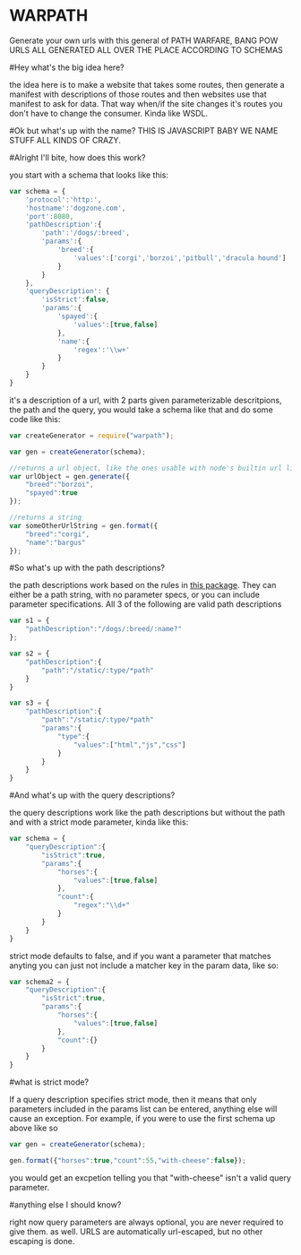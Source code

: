 WARPATH
=======

Generate your own urls with this general of PATH WARFARE, BANG POW URLS ALL GENERATED ALL OVER THE PLACE ACCORDING TO SCHEMAS

#Hey what's the big idea here?

the idea here is to make a website that takes some routes, then generate a manifest with descriptions of those routes and then websites use that manifest to ask for data. That way when/if the site changes it's routes you don't have to change the consumer. Kinda like WSDL.

#Ok but what's up with the name?
THIS IS JAVASCRIPT BABY WE NAME STUFF ALL KINDS OF CRAZY.

#Alright I'll bite, how does this work?

you start with a schema that looks like this:

```javascript
var schema = {
	'protocol':'http:',
	'hostname':'dogzone.com',
	'port':8080,
	'pathDescription':{
		'path':'/dogs/:breed',
		'params':{
			'breed':{
				'values':['corgi','borzoi','pitbull','dracula hound']
			}
		}
	}, 
	'queryDescription': {
		'isStrict':false,
		'params':{
			'spayed':{
				'values':[true,false]
			},
			'name':{
				'regex':'\\w+'
			}
		}
	}
}
```

it's a description of a url, with 2 parts given parameterizable descritpions, the path and the query, you would take a schema like that and do some code like this:

```javascript
var createGenerator = require("warpath");

var gen = createGenerator(schema);

//returns a url object, like the ones usable with node's builtin url library
var urlObject = gen.generate({
	"breed":"borzoi",
	"spayed":true
});

//returns a string 
var someOtherUrlString = gen.format({
	"breed":"corgi",
	"name":"bargus"
});

```

#So what's up with the path descriptions?

the path descriptions work based on the rules in [this package](https://www.npmjs.org/package/path_description_language). They can either be a path string, with no parameter specs, or you can include parameter specifications. All 3 of the following are valid path descriptions

```javascript
var s1 = {
	"pathDescription":"/dogs/:breed/:name?"
};

var s2 = {
	"pathDescription":{
		"path":"/static/:type/*path"
	}
}

var s3 = {
	"pathDescription":{
		"path":"/static/:type/*path"
		"params":{
			"type":{
				"values":["html","js","css"]
			}
		}
	}
}


```

#And what's up with the query descriptions?

the query descriptions work like the path descriptions but without the path and with a strict mode parameter, kinda like this:

```javascript
var schema = {
	"queryDescription":{
		"isStrict":true,
		"params":{
			"horses":{
				"values":[true,false]
			},
			"count":{
				"regex":"\\d+"
			}
		}
	}
}
```
strict mode defaults to false, and if you want a parameter that matches anyting you can just not include a matcher key in the param data, like so:

```javascript
var schema2 = {
	"queryDescription":{
		"isStrict":true,
		"params":{
			"horses":{
				"values":[true,false]
			},
			"count":{}
		}
	}
}
```

#what is strict mode?

If a query description specifies strict mode, then it means that only parameters included in the params list can be entered, anything else will cause an exception. For example, if you were to use the first schema up above like so

```javascript
var gen = createGenerator(schema);

gen.format({"horses":true,"count":55,"with-cheese":false});
```

you would get an excpetion telling you that "with-cheese" isn't a valid query parameter.

#anything else I should know?

right now query parameters are always optional, you are never required to give them. as well. URLS are automatically url-escaped, but no other escaping is done.



